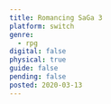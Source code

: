 ```yaml
---
title: Romancing SaGa 3
platform: switch
genre:
  - rpg
digital: false
physical: true
guide: false
pending: false
posted: 2020-03-13
---
```

